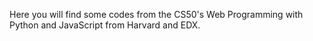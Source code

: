 Here you will find some codes from the CS50's Web Programming with Python and JavaScript from Harvard and EDX.
